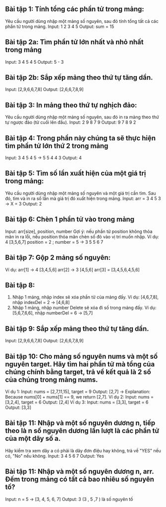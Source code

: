 ## Bài tập 1: Tính tổng các phần tử trong mảng:

Yêu cầu người dùng nhập một mảng số nguyên, sau đó tính tổng tất cả các phần tử trong mảng.
Input: 1 2 3 4 5
Output: sum = 15

## Bài tập 2a: Tìm phần tử lớn nhất và nhỏ nhất trong mảng

Input: 3 4 5 4 5
Output: 5 - 3

## Bài tập 2b: Sắp xếp mảng theo thứ tự tăng dần.

Input: [2,9,6,6,7,8]
Output: [2,6,6,7,8,9]

## Bài tập 3: In mảng theo thứ tự nghịch đảo:

Yêu cầu người dùng nhập một mảng số nguyên, sau đó in ra mảng theo thứ tự ngược đảo (từ cuối lên đầu).
Input: 2 9 8 7 9
Output: 9 7 8 9 2

## Bài tập 4: Trong phần này chúng ta sẽ thực hiện tìm phần tử lớn thứ 2 trong mảng

Input: 3 4 5 4 5 -> 5 5 4 4 3
Output: 4

## Bài tập 5: Tìm số lần xuất hiện của một giá trị trong mảng:

Yêu cầu người dùng nhập một mảng số nguyên và một giá trị cần tìm. Sau đó, tìm và in ra số lần mà giá trị đó xuất hiện
trong mảng.
Input: arr = 3 4 5 3 -> X = 3
Output: 2

## Bài tập 6: Chèn 1 phần tử vào trong mảng

Input: arr[size], position, number
Gợi ý: nếu phần tử position không thỏa mãn in ra lỗi, nếu position thỏa mãn chèn số đó vào vị trí muốn nhập. Ví dụ:
4 [3,5,6,7]
position = 2 ; number = 5 -> 3 5 5 6 7

## Bài tập 7: Gộp 2 mảng số nguyên:

Ví dụ: arr[1] -> 4 [3,4,5,6]
arr[2] -> 3 [4,5,6]
arr[3] = [3,4,5,6,4,5,6]

## Bài tập 8:

1. Nhập 1 mảng, nhập index sẽ xóa phần tử của mảng đấy. Ví dụ: [4,6,7,8], nhập indexDel = 2 -> [4,6,8]
2. Nhập 1 mảng, nhập number Delete sẽ xóa đi số trong mảng đấy. Ví dụ: [5,6,7,6,6], nhập numberDel = 6 -> [5,7]

## Bài tập 9: Sắp xếp mảng theo thứ tự tăng dần.

Input: [2,9,6,6,7,8]
Output: [2,6,6,7,8,9]

## Bài tập 10: Cho mảng số nguyên nums và một số nguyên target. Hãy tìm hai phần tử mà tổng của chúng chính bằng target, trả về kết quả là 2 số của chúng trong mảng nums.

Ví dụ 1:
Input: nums = [2,7,11,15], target = 9
Output: [2,7]
-> Explanation: Because nums[0] + nums[1] == 9, we return [2,7].
Ví dụ 2:
Input: nums = [3,2,4], target = 6
Output: [2,4]
Ví dụ 3:
Input: nums = [3,3], target = 6
Output: [3,3]

## Bài tập 11: Nhập và một số nguyên dương n, tiếp theo là n số nguyên dương lần lượt là các phần tử của một dãy số a.

Hãy kiểm tra xem dãy a có phải là dãy đơn điệu hay không, trả về "YES" nếu có, "No" nếu không.
Input: 3 4 5 6 7
Output: Yes

## Bài tập 11: Nhập và một số nguyên dương n, arr. Đếm trong mảng có tất cả bao nhiêu số nguyên tố?

Input: n = 5 -> [3, 4, 5, 6, 7]
Output: 3 (3 , 5 ,7 ) là số nguyên tố
